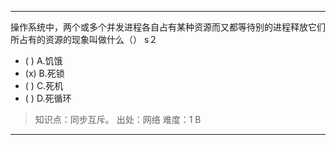 ---
操作系统中，两个或多个并发进程各自占有某种资源而又都等待别的进程释放它们所占有的资源的现象叫做什么（） s２
- ( ) A.饥饿
- (x) B.死锁
- ( ) C.死机
- ( ) D.死循环

> 知识点：同步互斥。
> 出处：网络
> 难度：1
> B

---